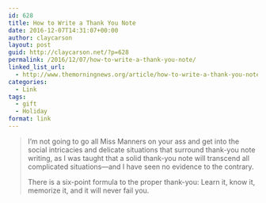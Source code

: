 ```yaml
---
id: 628
title: How to Write a Thank You Note
date: 2016-12-07T14:31:07+00:00
author: claycarson
layout: post
guid: http://claycarson.net/?p=628
permalink: /2016/12/07/how-to-write-a-thank-you-note/
linked_list_url:
  - http://www.themorningnews.org/article/how-to-write-a-thank-you-note
categories:
  - Link
tags:
  - gift
  - Holiday
format: link
---
```

> I’m not going to go all Miss Manners on your ass and get into the social intricacies and delicate situations that surround thank-you note writing, as I was taught that a solid thank-you note will transcend all complicated situations—and I have seen no evidence to the contrary.
> 
> There is a six-point formula to the proper thank-you: Learn it, know it, memorize it, and it will never fail you.